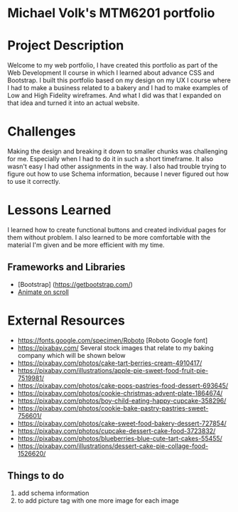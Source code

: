 # Michael Volk's MTM6201 portfolio

# Project Description 
Welcome to my web portfolio, I have created this portfolio as part of the Web Development II course in which I learned about advance CSS and Bootstrap. I built this portfolio based on my design on my UX I course where I had to make a business related to a bakery and I had to make examples of Low and High Fidelity wireframes. And what I did was that I expanded on that idea and turned it into an actual website. 

# Challenges
Making the design and breaking it down to smaller chunks was challenging for me. Especially when I had to do it in such a short timeframe. It also wasn't easy I had other assignments in the way. I also had trouble trying to figure out how to use Schema information, because I never figured out how to use it correctly. 

# Lessons Learned
I learned how to create functional buttons and created individual pages for them without problem. I also learned to be more comfortable with the material I'm given and be more efficient with my time.

## Frameworks and Libraries
- [Bootstrap] (https://getbootstrap.com/)
- [Animate on scroll](https://michalsnik.github.io/aos/)

# External Resources 
-  https://fonts.google.com/specimen/Roboto [Roboto Google font]
-  https://pixabay.com/ Several stock images that relate to my baking company which will be shown below
-  https://pixabay.com/photos/cake-tart-berries-cream-4910417/ 
-  https://pixabay.com/illustrations/apple-pie-sweet-food-fruit-pie-7519981/ 
-  https://pixabay.com/photos/cake-pops-pastries-food-dessert-693645/ 
-  https://pixabay.com/photos/cookie-christmas-advent-plate-1864674/ 
-  https://pixabay.com/photos/boy-child-eating-happy-cupcake-358296/ 
-  https://pixabay.com/photos/cookie-bake-pastry-pastries-sweet-756601/ 
-  https://pixabay.com/photos/cake-sweet-food-bakery-dessert-727854/ 
- https://pixabay.com/photos/cupcake-dessert-cake-food-3723832/ 
-  https://pixabay.com/photos/blueberries-blue-cute-tart-cakes-55455/ 
-  https://pixabay.com/illustrations/dessert-cake-pie-collage-food-1526620/ 

## Things to do
1. add schema information
2. to add picture tag with one more image for each image